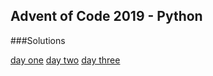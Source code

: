 ## Advent of Code 2019 - Python

###Solutions

[day one](1/README.md)
[day two](2/README.md)
[day three](3/README.md)

